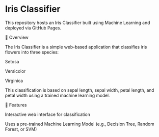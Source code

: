 # Iris Classifier



This repository hosts an Iris Classifier built using Machine Learning and deployed via GitHub Pages.

🌟 Overview

The Iris Classifier is a simple web-based application that classifies iris flowers into three species:

Setosa

Versicolor

Virginica

This classification is based on sepal length, sepal width, petal length, and petal width using a trained machine learning model.

🚀 Features

Interactive web interface for classification

Uses a pre-trained Machine Learning Model (e.g., Decision Tree, Random Forest, or SVM)

